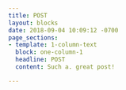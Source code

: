 ```yaml
---
title: POST
layout: blocks
date: 2018-09-04 10:09:12 -0700
page_sections:
- template: 1-column-text
  block: one-column-1
  headline: POST
  content: Such a. great post!

---
```


